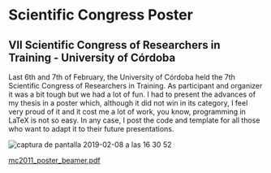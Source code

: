 # Scientific Congress Poster
## VII Scientific Congress of Researchers in Training - University of Córdoba

Last 6th and 7th of February, the University of Córdoba held the 7th Scientific Congress of Researchers in Training. As participant and organizer it was a bit tough but we had a lot of fun. I had to present the advances of my thesis in a poster which, although it did not win in its category, I feel very proud of it and it cost me a lot of work, you know, programming in LaTeX is not so easy. In any case, I post the code and template for all those who want to adapt it to their future presentations.

![captura de pantalla 2019-02-08 a las 16 30 52](https://user-images.githubusercontent.com/45860181/52487910-fa062c80-2bbe-11e9-8f10-3ffa9ed7e7a2.png)

[mc2011_poster_beamer.pdf](https://github.com/jrcarob/Congress_Poster/files/2845678/mc2011_poster_beamer.pdf)
